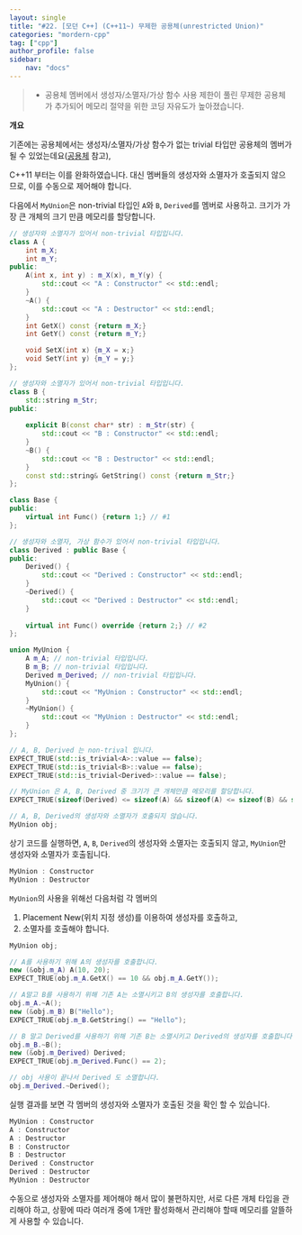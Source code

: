 ```yaml
---
layout: single
title: "#22. [모던 C++] (C++11~) 무제한 공용체(unrestricted Union)"
categories: "mordern-cpp"
tag: ["cpp"]
author_profile: false
sidebar: 
    nav: "docs"
---
```


> * 공용체 멤버에서 생성자/소멸자/가상 함수 사용 제한이 풀린 무제한 공용체가 추가되어 메모리 절약을 위한 코딩 자유도가 높아졌습니다.

**개요**

기존에는 공용체에서는 생성자/소멸자/가상 함수가 없는 trivial 타입만 공용체의 멤버가 될 수 있었는데요([공용체](
https://tango1202.github.io/classic-cpp-guide/classic-cpp-guide-struct-class-union/#%EA%B3%B5%EC%9A%A9%EC%B2%B4) 참고), 

C++11 부터는 이를 완화하였습니다.
대신 멤버들의 생성자와 소멸자가 호출되지 않으므로, 이를 수동으로 제어해야 합니다.

다음에서 `MyUnion`은 non-trivial 타입인 `A`와 `B`, `Derived`를 멤버로 사용하고. 크기가 가장 큰 개체의 크기 만큼 메모리를 할당합니다.

```cpp
// 생성자와 소멸자가 있어서 non-trivial 타입입니다.
class A {
    int m_X;
    int m_Y;
public:
    A(int x, int y) : m_X(x), m_Y(y) {
        std::cout << "A : Constructor" << std::endl;
    }
    ~A() {
        std::cout << "A : Destructor" << std::endl;    
    }
    int GetX() const {return m_X;}
    int GetY() const {return m_Y;}

    void SetX(int x) {m_X = x;}
    void SetY(int y) {m_Y = y;}
};

// 생성자와 소멸자가 있어서 non-trivial 타입입니다.
class B {
    std::string m_Str;
public:
    
    explicit B(const char* str) : m_Str(str) {
        std::cout << "B : Constructor" << std::endl;    
    }
    ~B() {
        std::cout << "B : Destructor" << std::endl;       
    }
    const std::string& GetString() const {return m_Str;}
};

class Base {
public:
    virtual int Func() {return 1;} // #1
};

// 생성자와 소멸자, 가상 함수가 있어서 non-trivial 타입입니다.
class Derived : public Base {
public:
    Derived() {
        std::cout << "Derived : Constructor" << std::endl;    
    }
    ~Derived() {
        std::cout << "Derived : Destructor" << std::endl;  
    }
    
    virtual int Func() override {return 2;} // #2        
};

union MyUnion {
    A m_A; // non-trivial 타입입니다.
    B m_B; // non-trivial 타입입니다.
    Derived m_Derived; // non-trivial 타입입니다.
    MyUnion() {
        std::cout << "MyUnion : Constructor" << std::endl;  
    }
    ~MyUnion() {
        std::cout << "MyUnion : Destructor" << std::endl;  
    }
};

// A, B, Derived 는 non-trival 입니다.
EXPECT_TRUE(std::is_trivial<A>::value == false);
EXPECT_TRUE(std::is_trivial<B>::value == false);  
EXPECT_TRUE(std::is_trivial<Derived>::value == false); 

// MyUnion 은 A, B, Derived 중 크기가 큰 개체만큼 메모리를 할당합니다.
EXPECT_TRUE(sizeof(Derived) <= sizeof(A) && sizeof(A) <= sizeof(B) && sizeof(B) == sizeof(MyUnion));

// A, B, Derived의 생성자와 소멸자가 호출되지 않습니다.
MyUnion obj;
```

상기 코드를 실행하면, `A`, `B`, `Derived`의 생성자와 소멸자는 호출되지 않고, `MyUnion`만 생성자와 소멸자가 호출됩니다.

```cpp
MyUnion : Constructor
MyUnion : Destructor
```

`MyUnion`의 사용을 위해선 다음처럼 각 멤버의 

1. Placement New(위치 지정 생성)를 이용하여 생성자를 호출하고, 
2. 소멸자를 호출해야 합니다.

```cpp
MyUnion obj;

// A를 사용하기 위해 A의 생성자를 호출합니다.
new (&obj.m_A) A(10, 20);
EXPECT_TRUE(obj.m_A.GetX() == 10 && obj.m_A.GetY());

// A말고 B를 사용하기 위해 기존 A는 소멸시키고 B의 생성자를 호출합니다.
obj.m_A.~A();
new (&obj.m_B) B("Hello");
EXPECT_TRUE(obj.m_B.GetString() == "Hello");

// B 말고 Derived를 사용하기 위해 기존 B는 소멸시키고 Derived의 생성자를 호출합니다.
obj.m_B.~B();
new (&obj.m_Derived) Derived;
EXPECT_TRUE(obj.m_Derived.Func() == 2);

// obj 사용이 끝나서 Derived 도 소멸합니다.
obj.m_Derived.~Derived();
```

실행 결과를 보면 각 멤버의 생성자와 소멸자가 호출된 것을 확인 할 수 있습니다.

```cpp
MyUnion : Constructor
A : Constructor
A : Destructor
B : Constructor
B : Destructor
Derived : Constructor
Derived : Destructor
MyUnion : Destructor
```

수동으로 생성자와 소멸자를 제어해야 해서 많이 불편하지만, 서로 다른 개체 타입을 관리해야 하고, 상황에 따라 여러개 중에 1개만 활성화해서 관리해야 할때 메모리를 알뜰하게 사용할 수 있습니다.
